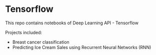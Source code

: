 # Tensorflow 

This repo contains notebooks of Deep Learning API - Tensorflow 

Projects included:

* Breast cancer classification
* Predicting Ice Cream Sales using Recurrent Neural Networks (RNN)
